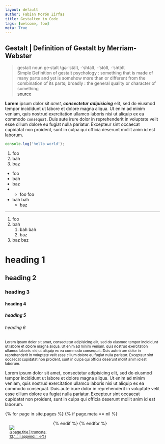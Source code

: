 ```yaml
---  
layout: default
author: Fabian Morón Zirfas
title: Gestalten in Code
tags: [welcome, foo]
meta: True
---  
```


## Gestalt | Definition of Gestalt by Merriam-Webster

>gestalt
>noun  ge·stalt \gə-ˈstält, -ˈshtält, -ˈstȯlt, -ˈshtȯlt\
>Simple Definition of gestalt
>psychology : something that is made of many parts and yet is somehow more than or different from the combination of its parts; broadly : the general quality or character of something  
[source](http://www.merriam-webster.com/dictionary/gestalt)  

__Lorem__ ipsum dolor sit _amet_, ___consectetur___ _**adipisicing**_ elit, sed do eiusmod tempor incididunt ut labore et dolore magna aliqua. Ut enim ad minim veniam, quis nostrud exercitation ullamco laboris nisi ut aliquip ex ea commodo `consequat`. Duis aute irure dolor in reprehenderit in voluptate velit esse cillum dolore eu fugiat nulla pariatur. Excepteur sint occaecat cupidatat non proident, sunt in culpa qui officia deserunt mollit anim id est laborum.  


```js
console.log('hello world');
```

1. foo
2. bah
3. baz

- foo
- bah
- baz
- - foo foo
- bah bah
    - baz

---  

1. foo
2. bah
    1. bah bah
    2. baz
3. baz baz

# heading 1

## heading 2

### heading 3

#### heading 4

##### heading 5

###### heading 6


<small>
Lorem ipsum dolor sit amet, consectetur adipisicing elit, sed do eiusmod tempor incididunt ut labore et dolore magna aliqua. Ut enim ad minim veniam, quis nostrud exercitation ullamco laboris nisi ut aliquip ex ea commodo consequat. Duis aute irure dolor in reprehenderit in voluptate velit esse cillum dolore eu fugiat nulla pariatur. Excepteur sint occaecat cupidatat non proident, sunt in culpa qui officia deserunt mollit anim id est laborum.    
</small>

<p class="font_small">Lorem ipsum dolor sit amet, consectetur adipisicing elit, sed do eiusmod tempor incididunt ut labore et dolore magna aliqua. Ut enim ad minim veniam, quis nostrud exercitation ullamco laboris nisi ut aliquip ex ea commodo consequat. Duis aute irure dolor in reprehenderit in voluptate velit esse cillum dolore eu fugiat nulla pariatur. Excepteur sint occaecat cupidatat non proident, sunt in culpa qui officia deserunt mollit anim id est laborum.</p>


{% for page in site.pages %}
{% if page.meta == nil  %}

<div class="thumb" style="float:left; margin: 1em;max-width:128px;">
<a href="{{ page.permalink | prepend: site.baseurl }}"><img src="{{site.baseurl}}/{{ page.path | replace:'index.md','' }}thumb.png">
<div><small>{{page.title | truncate: 13,'…' | append: ' →'}}</small></div>
</a>
<div class="clear-float"></div>
</div>
{% endif %}
{% endfor %}

<div class="clear-float"></div>
